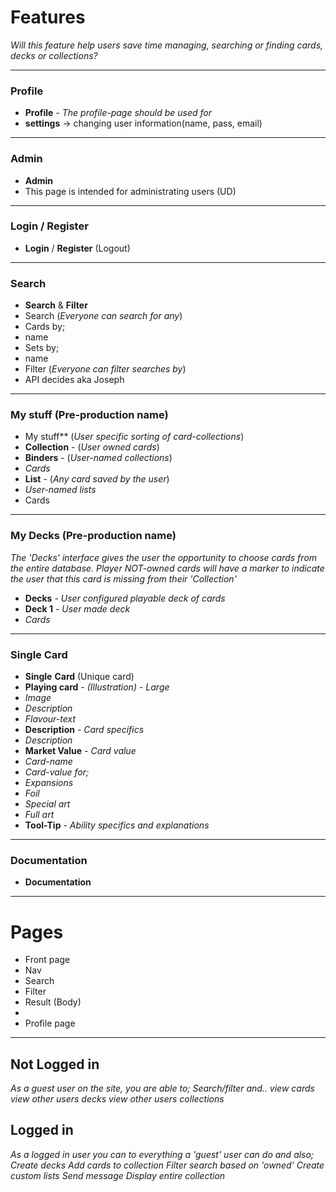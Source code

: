 # Features 
*Will this feature help users save time managing, searching or finding cards, decks or collections?*

---
### Profile
- **Profile** - *The profile-page should be used for*
- **settings** -> changing user information(name, pass, email)

---
### Admin
- **Admin** 
- This page is intended for administrating users (UD)

---
### Login / Register
- **Login** / **Register** (Logout)

---
### Search 
- **Search** & **Filter**
- Search (*Everyone can search for any*)
- Cards by;
- name
- Sets by;
- name
- Filter (*Everyone can filter searches by*)
- API decides aka Joseph

---
### My stuff (Pre-production name)
- My stuff** (*User specific sorting of card-collections*)
- **Collection** - (*User owned cards*)
- **Binders** - (*User-named collections*) 
- *Cards*
- **List** - (*Any card saved by the user*)
- *User-named lists*
- Cards

---
### My Decks (Pre-production name)
*The 'Decks' interface gives the user the opportunity to choose cards from the entire database. Player NOT-owned cards will have a marker to indicate the user that this card is missing from their 'Collection'*

-  **Decks** - *User configured playable deck of cards*
- **Deck 1** - *User made deck*
- *Cards*

---
### Single Card
- **Single** **Card** (Unique card)
- **Playing card** - *(Illustration)* - *Large*
- *Image*
- *Description*
- *Flavour-text*
- **Description** - *Card specifics*
- *Description*
- **Market Value** - *Card value*
- *Card-name*
- *Card-value for;*
- *Expansions*
- *Foil*
- *Special art*
- *Full art*
- **Tool-Tip** - *Ability specifics and explanations*

---
### Documentation
- **Documentation** 

---
# Pages 
- Front page
- Nav
- Search
- Filter
- Result (Body)
- 
- Profile page

--- 
## Not Logged in
*As a guest user on the site, you are able to;
Search/filter and..
view cards
view other users decks
view other users collections*
## Logged in
*As a logged in user you can to everything a 'guest' user can do and also;
Create decks
Add cards to collection
Filter search based on 'owned'
Create custom lists
Send message
Display entire collection*